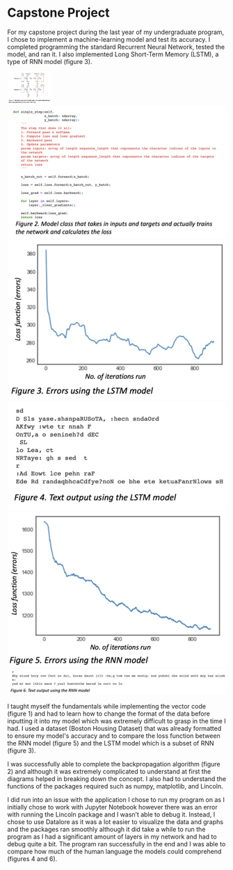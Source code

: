 # Capstone Project
For my capstone project during the last year of my undergraduate program, I chose to implement a machine-learning model and test its accuracy.
I completed programming the standard Recurrent Neural Network, tested the model, and ran it. I also implemented Long Short-Term Memory (LSTM), a type of RNN model (figure 3). 

<img src="Files/fig 1.png" style="width:100px;"> <img src="Files/fig 2.png"> <img src="Files/fig 3.png"> <img src="Files/fig 4.png"> <img src="Files/fig 5.png"> <img src="Files/fig 6.png">

I taught myself the fundamentals while implementing the vector code (figure 1) and had to learn how to change the format of the data before inputting it into my model which was extremely difficult to grasp in the time I had. I used a dataset (Boston Housing Dataset) that was already formatted to ensure my model's accuracy and to compare the loss function between the RNN model (figure 5) and the LSTM model which is a subset of RNN (figure 3).

I was successfully able to complete the backpropagation algorithm (figure 2) and although it was extremely complicated to understand at first the diagrams helped in breaking down the concept. I also had to understand the functions of the packages required such as numpy, matplotlib, and Lincoln.

I did run into an issue with the application I chose to run my program on as I initially chose to work with Jupyter Notebook however there was an error with running the Lincoln package and I wasn’t able to debug it. Instead, I chose to use Datalore as it was a lot easier to visualize the data and graphs and the packages ran smoothly although it did take a while to run the program as I had a significant amount of layers in my network and had to debug quite a bit. The program ran successfully in the end and I was able to compare how much of the human language the models could comprehend (figures 4 and 6).
